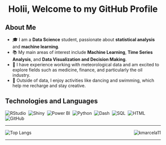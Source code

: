 <h1 align="center"><b>Holii, Welcome to my GitHub Profile </b></h1>


<h2>About Me</h2>

<ul>
  <li>🎓 I am a <strong>Data Science</strong> student, passionate about <b>statistical analysis</b> and <b>machine learning</b>.</li>
  <li>📚 My main areas of interest include <strong>Machine Learning</strong>, <strong>Time Series Analysis</strong>, and <strong>Data Visualization and Decision Making</strong>.</li>
  <li>🌱 I have experience working with meteorological data and am excited to explore fields such as medicine, finance, and particularly the oil industry.</li>
  <li>💼 Outside of data, I enjoy activities like dancing and swimming, which help me recharge and stay creative.</li>
</ul>



## Technologies and Languages

![RStudio](https://img.shields.io/badge/RStudio%20-%23276DC3.svg?style=for-the-badge&logo=rstudio&logoColor=white)&nbsp;  ![Shiny](https://img.shields.io/badge/Shiny%20-%23276DC3.svg?style=for-the-badge&logo=rstudio&logoColor=white)&nbsp;  ![Power BI](https://img.shields.io/badge/Power%20BI%20-%23F2C811.svg?style=for-the-badge&logo=powerbi&logoColor=black)&nbsp;  ![Python](https://img.shields.io/badge/Python%20-%2314354C.svg?style=for-the-badge&logo=python&logoColor=white)&nbsp;  ![Dash](https://img.shields.io/badge/Dash%20-%2300BFFF.svg?style=for-the-badge&logo=plotly&logoColor=white)&nbsp;  ![SQL](https://img.shields.io/badge/SQL%20-%230072C6.svg?style=for-the-badge&logo=amazon-dynamodb&logoColor=white)&nbsp; ![HTML](https://img.shields.io/badge/HTML5%20-%23E34F26.svg?style=for-the-badge&logo=html5&logoColor=white)&nbsp;![GitHub](https://img.shields.io/badge/-GitHub-05122A?style=for-the-badge&logo=github&logoColor=white)&nbsp;

---
<div>
  <img align="right" src="https://github-readme-stats.vercel.app/api?username=kmarcela11&show_icons=true&include_all_commits=true&count_private=true&hide_border=true&theme=midnight-purple" alt="kmarcela11" />
</div>

![Top Langs](https://github-readme-stats.vercel.app/api/top-langs/?username=kmarcela11&layout=donut&theme=midnight-purple)



---


